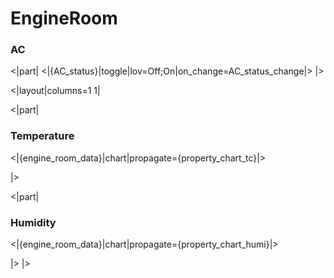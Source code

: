 # EngineRoom

### AC

<|part|
<|{AC_status}|toggle|lov=Off;On|on_change=AC_status_change|>
|>

<|layout|columns=1 1|

<|part|

### Temperature

<|{engine_room_data}|chart|propagate={property_chart_tc}|>

|>

<|part|

### Humidity

<|{engine_room_data}|chart|propagate={property_chart_humi}|>

|>
|>
